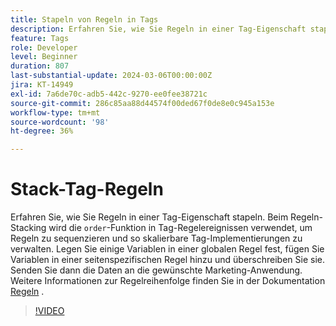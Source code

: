 ```yaml
---
title: Stapeln von Regeln in Tags
description: Erfahren Sie, wie Sie Regeln in einer Tag-Eigenschaft stapeln. Die Regelstapelung nutzt die Reihenfolgefunktion in Tag-Regelereignissen, um Regeln zu sequenzieren, damit Sie skalierbare Tag-Implementierungen verwalten können.
feature: Tags
role: Developer
level: Beginner
duration: 807
last-substantial-update: 2024-03-06T00:00:00Z
jira: KT-14949
exl-id: 7a6de70c-adb5-442c-9270-ee0fee38721c
source-git-commit: 286c85aa88d44574f00ded67f0de8e0c945a153e
workflow-type: tm+mt
source-wordcount: '98'
ht-degree: 36%

---
```


# Stack-Tag-Regeln

Erfahren Sie, wie Sie Regeln in einer Tag-Eigenschaft stapeln. Beim Regeln-Stacking wird die `order`-Funktion in Tag-Regelereignissen verwendet, um Regeln zu sequenzieren und so skalierbare Tag-Implementierungen zu verwalten. Legen Sie einige Variablen in einer globalen Regel fest, fügen Sie Variablen in einer seitenspezifischen Regel hinzu und überschreiben Sie sie. Senden Sie dann die Daten an die gewünschte Marketing-Anwendung. Weitere Informationen zur Regelreihenfolge finden Sie in der Dokumentation [Regeln](https://experienceleague.adobe.com/docs/experience-platform/tags/ui/rules.html#rule-ordering) .

>[!VIDEO](https://video.tv.adobe.com/v/3427710/?learn=on&enablevpops)
